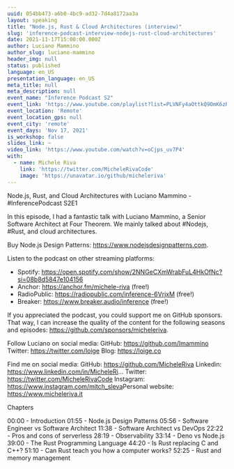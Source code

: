 ```yaml
---
uuid: 054bb473-a6b0-4bc9-ad32-7d4a8172aa3a
layout: speaking
title: "Node.js, Rust & Cloud Architectures (interview)"
slug: 'inference-podcast-interview-nodejs-rust-cloud-architectures'
date: 2021-11-17T15:00:00.000Z
author: Luciano Mammino
author_slug: luciano-mammino
header_img: null
status: published
language: en_US
presentation_language: en_US
meta_title: null
meta_description: null
event_name: "Inference Podcast S2"
event_link: 'https://www.youtube.com/playlist?list=PLVNFy4aOttkQ9OmK6zRPC3VT5TVCm_K9C'
event_location: 'Remote'
event_location_gps: null
event_city: 'remote'
event_days: 'Nov 17, 2021'
is_workshop: false
slides_link: ~
video_link: 'https://www.youtube.com/watch?v=oCjps_uv7P4'
with:
  - name: Michele Riva
    link: 'https://twitter.com/MicheleRivaCode'
    image: 'https://unavatar.io/github/micheleriva'
---
```


Node.js, Rust, and Cloud Architectures with Luciano Mammino - #InferencePodcast S2E1

In this episode, I had a fantastic talk with Luciano Mammino, a Senior Software Architect at Four Theorem. We mainly talked about #Nodejs, #Rust, and cloud architectures.

Buy Node.js Design Patterns: https://www.nodejsdesignpatterns.com.

Listen to the podcast on other streaming platforms:
- Spotify: https://open.spotify.com/show/2NNGeCXmWrabFuL4HkOfNc?si=08b8d5847e104156
- Anchor: https://anchor.fm/michele-riva (free!)
- RadioPublic: https://radiopublic.com/inference-6VrjxM (free!)
- Breaker: https://www.breaker.audio/inference (free!)

If you appreciated the podcast, you could support me on GitHub sponsors. That way, I can increase the quality of the content for the following seasons and episodes: https://github.com/sponsors/micheleriva.

Follow Luciano on social media:
GitHub: https://github.com/lmammino
Twitter: https://twitter.com/loige
Blog: https://loige.co

Find me on social media:
GitHub: https://github.com/MicheleRiva
Linkedin: https://www.linkedin.com/in/MicheleRi...
Twitter: https://twitter.com/MicheleRivaCode
Instagram: https://www.instagram.com/mitch_sleva​​
Personal website: https://www.micheleriva.it

Chapters

00:00 - Introduction
01:55 - Node.js Design Patterns
05:56 - Software Engineer vs Software Architect
11:38 - Software Architect vs DevOps
22:22 - Pros and cons of serverless
28:19 - Observability
33:14 - Deno vs Node.js
39:00 - The Rust Programming Language
44:20 - Is Rust replacing C and C++?
51:10 - Can Rust teach you how a computer works?
52:25 - Rust and memory management
